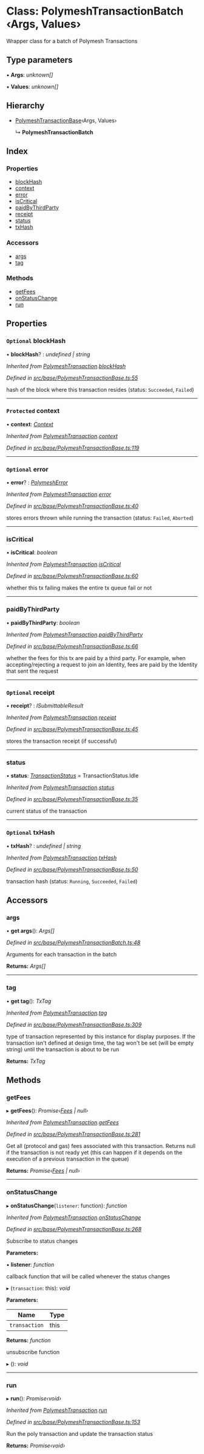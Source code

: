 # Class: PolymeshTransactionBatch ‹**Args, Values**›

Wrapper class for a batch of Polymesh Transactions

## Type parameters

▪ **Args**: *unknown[]*

▪ **Values**: *unknown[]*

## Hierarchy

* [PolymeshTransactionBase](polymeshtransactionbase.md)‹Args, Values›

  ↳ **PolymeshTransactionBatch**

## Index

### Properties

* [blockHash](polymeshtransactionbatch.md#optional-blockhash)
* [context](polymeshtransactionbatch.md#protected-context)
* [error](polymeshtransactionbatch.md#optional-error)
* [isCritical](polymeshtransactionbatch.md#iscritical)
* [paidByThirdParty](polymeshtransactionbatch.md#paidbythirdparty)
* [receipt](polymeshtransactionbatch.md#optional-receipt)
* [status](polymeshtransactionbatch.md#status)
* [txHash](polymeshtransactionbatch.md#optional-txhash)

### Accessors

* [args](polymeshtransactionbatch.md#args)
* [tag](polymeshtransactionbatch.md#tag)

### Methods

* [getFees](polymeshtransactionbatch.md#getfees)
* [onStatusChange](polymeshtransactionbatch.md#onstatuschange)
* [run](polymeshtransactionbatch.md#run)

## Properties

### `Optional` blockHash

• **blockHash**? : *undefined | string*

*Inherited from [PolymeshTransaction](polymeshtransaction.md).[blockHash](polymeshtransaction.md#optional-blockhash)*

*Defined in [src/base/PolymeshTransactionBase.ts:55](https://github.com/PolymathNetwork/polymesh-sdk/blob/a0872cf4/src/base/PolymeshTransactionBase.ts#L55)*

hash of the block where this transaction resides (status: `Succeeded`, `Failed`)

___

### `Protected` context

• **context**: *[Context](context.md)*

*Inherited from [PolymeshTransaction](polymeshtransaction.md).[context](polymeshtransaction.md#protected-context)*

*Defined in [src/base/PolymeshTransactionBase.ts:119](https://github.com/PolymathNetwork/polymesh-sdk/blob/a0872cf4/src/base/PolymeshTransactionBase.ts#L119)*

___

### `Optional` error

• **error**? : *[PolymeshError](polymesherror.md)*

*Inherited from [PolymeshTransaction](polymeshtransaction.md).[error](polymeshtransaction.md#optional-error)*

*Defined in [src/base/PolymeshTransactionBase.ts:40](https://github.com/PolymathNetwork/polymesh-sdk/blob/a0872cf4/src/base/PolymeshTransactionBase.ts#L40)*

stores errors thrown while running the transaction (status: `Failed`, `Aborted`)

___

###  isCritical

• **isCritical**: *boolean*

*Inherited from [PolymeshTransaction](polymeshtransaction.md).[isCritical](polymeshtransaction.md#iscritical)*

*Defined in [src/base/PolymeshTransactionBase.ts:60](https://github.com/PolymathNetwork/polymesh-sdk/blob/a0872cf4/src/base/PolymeshTransactionBase.ts#L60)*

whether this tx failing makes the entire tx queue fail or not

___

###  paidByThirdParty

• **paidByThirdParty**: *boolean*

*Inherited from [PolymeshTransaction](polymeshtransaction.md).[paidByThirdParty](polymeshtransaction.md#paidbythirdparty)*

*Defined in [src/base/PolymeshTransactionBase.ts:66](https://github.com/PolymathNetwork/polymesh-sdk/blob/a0872cf4/src/base/PolymeshTransactionBase.ts#L66)*

whether the fees for this tx are paid by a third party.
  For example, when accepting/rejecting a request to join an Identity, fees are paid by the Identity that sent the request

___

### `Optional` receipt

• **receipt**? : *ISubmittableResult*

*Inherited from [PolymeshTransaction](polymeshtransaction.md).[receipt](polymeshtransaction.md#optional-receipt)*

*Defined in [src/base/PolymeshTransactionBase.ts:45](https://github.com/PolymathNetwork/polymesh-sdk/blob/a0872cf4/src/base/PolymeshTransactionBase.ts#L45)*

stores the transaction receipt (if successful)

___

###  status

• **status**: *[TransactionStatus](../enums/transactionstatus.md)* = TransactionStatus.Idle

*Inherited from [PolymeshTransaction](polymeshtransaction.md).[status](polymeshtransaction.md#status)*

*Defined in [src/base/PolymeshTransactionBase.ts:35](https://github.com/PolymathNetwork/polymesh-sdk/blob/a0872cf4/src/base/PolymeshTransactionBase.ts#L35)*

current status of the transaction

___

### `Optional` txHash

• **txHash**? : *undefined | string*

*Inherited from [PolymeshTransaction](polymeshtransaction.md).[txHash](polymeshtransaction.md#optional-txhash)*

*Defined in [src/base/PolymeshTransactionBase.ts:50](https://github.com/PolymathNetwork/polymesh-sdk/blob/a0872cf4/src/base/PolymeshTransactionBase.ts#L50)*

transaction hash (status: `Running`, `Succeeded`, `Failed`)

## Accessors

###  args

• **get args**(): *Args[]*

*Defined in [src/base/PolymeshTransactionBatch.ts:48](https://github.com/PolymathNetwork/polymesh-sdk/blob/a0872cf4/src/base/PolymeshTransactionBatch.ts#L48)*

Arguments for each transaction in the batch

**Returns:** *Args[]*

___

###  tag

• **get tag**(): *TxTag*

*Inherited from [PolymeshTransaction](polymeshtransaction.md).[tag](polymeshtransaction.md#tag)*

*Defined in [src/base/PolymeshTransactionBase.ts:309](https://github.com/PolymathNetwork/polymesh-sdk/blob/a0872cf4/src/base/PolymeshTransactionBase.ts#L309)*

type of transaction represented by this instance for display purposes.
If the transaction isn't defined at design time, the tag won't be set (will be empty string) until the transaction is about to be run

**Returns:** *TxTag*

## Methods

###  getFees

▸ **getFees**(): *Promise‹[Fees](../interfaces/fees.md) | null›*

*Inherited from [PolymeshTransaction](polymeshtransaction.md).[getFees](polymeshtransaction.md#getfees)*

*Defined in [src/base/PolymeshTransactionBase.ts:281](https://github.com/PolymathNetwork/polymesh-sdk/blob/a0872cf4/src/base/PolymeshTransactionBase.ts#L281)*

Get all (protocol and gas) fees associated with this transaction. Returns null
if the transaction is not ready yet (this can happen if it depends on the execution of a
previous transaction in the queue)

**Returns:** *Promise‹[Fees](../interfaces/fees.md) | null›*

___

###  onStatusChange

▸ **onStatusChange**(`listener`: function): *function*

*Inherited from [PolymeshTransaction](polymeshtransaction.md).[onStatusChange](polymeshtransaction.md#onstatuschange)*

*Defined in [src/base/PolymeshTransactionBase.ts:268](https://github.com/PolymathNetwork/polymesh-sdk/blob/a0872cf4/src/base/PolymeshTransactionBase.ts#L268)*

Subscribe to status changes

**Parameters:**

▪ **listener**: *function*

callback function that will be called whenever the status changes

▸ (`transaction`: this): *void*

**Parameters:**

Name | Type |
------ | ------ |
`transaction` | this |

**Returns:** *function*

unsubscribe function

▸ (): *void*

___

###  run

▸ **run**(): *Promise‹void›*

*Inherited from [PolymeshTransaction](polymeshtransaction.md).[run](polymeshtransaction.md#run)*

*Defined in [src/base/PolymeshTransactionBase.ts:153](https://github.com/PolymathNetwork/polymesh-sdk/blob/a0872cf4/src/base/PolymeshTransactionBase.ts#L153)*

Run the poly transaction and update the transaction status

**Returns:** *Promise‹void›*
